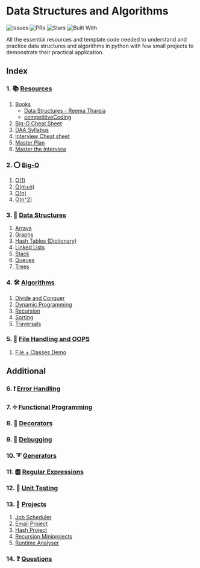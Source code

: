 # Data Structures and Algorithms

![Issues](https://img.shields.io/github/issues/shushrutsharma/Data-Structures-and-Algorithms-Python?color=red&style=for-the-badge)
![PRs](https://img.shields.io/github/issues-pr-closed/shushrutsharma/Data-Structures-and-Algorithms-Python?style=for-the-badge)
![Stars](https://img.shields.io/github/stars/shushrutsharma/Data-Structures-and-Algorithms-Python?style=for-the-badge)
![Built With](https://img.shields.io/badge/Built%20With-Python-blueviolet?style=for-the-badge)

All the essential resources and template code needed to understand and practice data structures and algorithms in python with few small projects to demonstrate their practical application.

## Index

### 1. 📚 [Resources](/01.%20Resources/)

1. [Books](/01.%20Resources/Books/)
    - [Data Structures - Reema Thareja](/01.%20Resources/Books/Data%20Structures%20-%20Reema%20Thareja.pdf)
    - [competitiveCoding](https://github.com/mihirs16/Data-Structures-and-Algorithms-Python/blob/master/01.%20Resources/Books/competitiveCoding.pdf)
2. [Big-O Cheat Sheet](/01.%20Resources/BigO-cheat-sheet.pdf)
3. [DAA Syllabus](/01.%20Resource/DAA%20Syllabus.pdf)
4. [Interview Cheat sheet](/01.%20Resources/Interview%20cheatsheet.pdf)
5. [Master Plan](/01.%20Resources/Master%20Plan.pdf)
6. [Master the Interview](/01.%20Resources/Master_the_Interview.pdf)

### 2. ⭕ [Big-O](/02.%20Big-O/)

1. [O(1)](/02.%20Big-O/O(1).py)
2. [O(m+n)](/02.%20Big-O/O(m%20+%20n).py)
3. [O(n)](/02.%20Big-O/O(m%20x%20n).py)
4. [O(n^2)](/02.%20Big-O/O(n^2).py)

### 3. 🏢 [Data Structures](/03.%20Data%20Structures/)

1. [Arrays](/03.%20Data%20Structures/Arrays/)
2. [Graphs](/03.%20Data%20Structures/Graphs)
3. [Hash Tables (Dictionary)](/03.%20Data%20Structures/Hash%20Tables)
4. [Linked Lists](/03.%20Data%20Structures/Linked%20Lists)
5. [Stack](/03.%20Data%20Structures/Queues)
6. [Queues](/03.%20Data%20Structures/Stacks)
7. [Trees](/03.%20Data%20Structures/Trees)

### 4. 🛠 [Algorithms](/04.%20Algorithms/)

1. [Divide and Conquer](/04.%20Algorithms/Divide%20and%20Conquer/)
2. [Dynamic Programming](/04.%20Algorithms/Dynamic%20Programming/)
3. [Recursion](/04.%20Algorithms/Recursion/)
4. [Sorting](/04.%20Algorithms/Sorting/)
5. [Traversals](/04.%20Algorithms/Traversals)

### 5. 📂 [File Handling and OOPS](/05.%20File%20Handling%20and%20OOPS/)

1. [File + Classes Demo](/05.%20File%20Handling%20and%20OOPS/file%2Bclasses.py)

## Additional

### 6. ❗ [Error Handling](/06.%20Error%20Handling/)

### 7. ➗ [Functional Programming](/07.%20Functional%20Programming/)

### 8. 🎉 [Decorators](/08.%20Decorators/)

### 9. 👾 [Debugging](/09.%20Debugging/)

### 10. ➰ [Generators](/10.%20Generators/)

### 11. 🆎 [Regular Expressions](/11.%20Regular%20Expressions/)

### 12. 🧪 [Unit Testing](/12.%20Unit%20Testing/)

### 13. 👷 ‍[Projects](/13.%20Mini-Projects/)

1. [Job Scheduler](/13.%20Mini-Projects/Job%20Scheduler)
2. [Email Project](/13.%20Mini-Projects/email_project)
3. [Hash Project](/13.%20Mini-Projects/hash_project)
4. [Recursion Miniprojects](/13.%20Mini-Projects/recursion_miniprojects)
5. [Runtime Analyser](/13.%20Mini-Projects/runtime_analyser)

### 14. ❓ [Questions](/14.%20Questions/)
